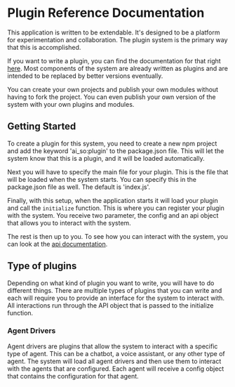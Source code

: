 # Plugin Reference Documentation

This application is written to be extendable. It's designed to be a platform for experimentation and collaboration. The
plugin system is the primary way that this is accomplished.

If you want to write a plugin, you can find the documentation for that right [here](./plugins.md). Most components of
the system are already written as plugins and are intended to be replaced by better versions eventually.

You can create your own projects and publish your own modules without having to fork the project. You can even publish
your own version of the system with your own plugins and modules.

## Getting Started

To create a plugin for this system, you need to create a new npm project and add the keyword 'ai_so:plugin' to the
package.json file. This will let the system know that this is a plugin, and it will be loaded automatically.

Next you will have to specify the main file for your plugin. This is the file that will be loaded when the system
starts. You can specify this in the package.json file as well. The default is 'index.js'.

Finally, with this setup, when the application starts it will load your plugin and call the `initialize` function. This
is where you can register your plugin with the system. You receive two parameter, the config and an api object that
allows you to interact with the system.

The rest is then up to you. To see how you can interact with the system, you can look at
the [api documentation](./api.md).

## Type of plugins

Depending on what kind of plugin you want to write, you will have to do different things. There are multiple types of
plugins that you can write and each will require you to provide an interface for the system to interact with. All
interactions run through the API object that is passed to the initialize function.

### Agent Drivers

Agent drivers are plugins that allow the system to interact with a specific type of agent. This can be a chatbot, a
voice assistant, or any other type of agent. The system will load all agent drivers and then use them to interact with
the agents that are configured. Each agent will receive a config object that contains the configuration for that agent.  
